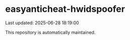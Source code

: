 # easyanticheat-hwidspoofer

Last updated: 2025-06-28 18:19:00

This repository is automatically maintained.
